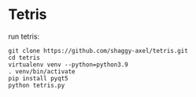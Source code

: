 # Tetris
run tetris:
```
git clone https://github.com/shaggy-axel/tetris.git
cd tetris
virtualenv venv --python=python3.9
. venv/bin/activate
pip install pyqt5
python tetris.py
```
